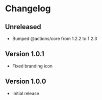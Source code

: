 # Changelog

## Unreleased

- Bumped @actions/core from 1.2.2 to 1.2.3

## Version 1.0.1

- Fixed branding icon

## Version 1.0.0

- Initial release
